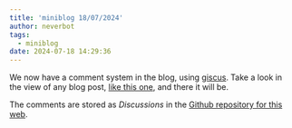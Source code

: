 ```yaml
---
title: 'miniblog 18/07/2024'
author: neverbot
tags:
  - miniblog
date: 2024-07-18 14:29:36
---
```


We now have a comment system in the blog, using [giscus](https://giscus.app/). Take a look in the view of any blog post, [like this one](/2024/07/18/miniblog-2024-07-18/), and there it will be.

The comments are stored as *Discussions* in the [Github repository for this web](https://github.com/maldorne/maldorne.org/discussions/).
